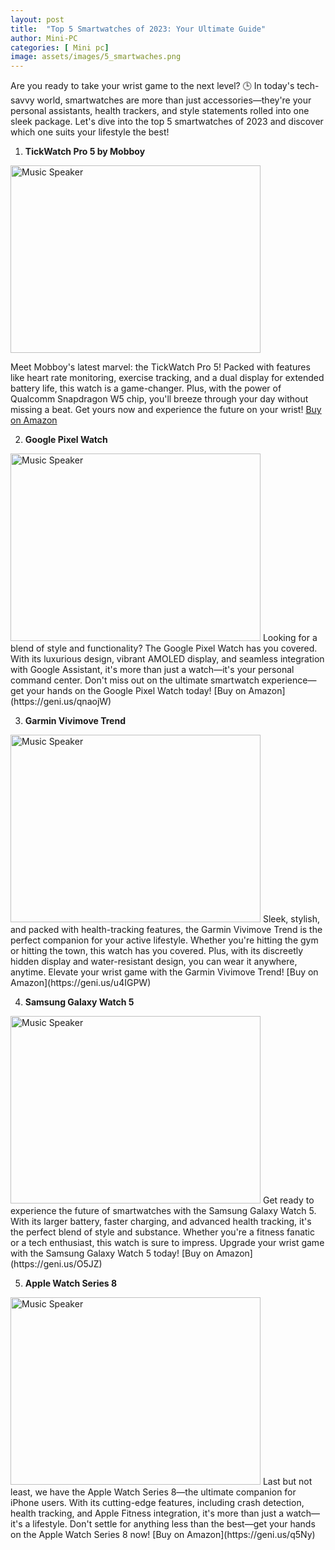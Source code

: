```yaml
---
layout: post
title:  "Top 5 Smartwatches of 2023: Your Ultimate Guide"
author: Mini-PC
categories: [ Mini pc]
image: assets/images/5_smartwaches.png
---
```


Are you ready to take your wrist game to the next level? 🕒 In today's tech-savvy world, smartwatches are more than just accessories—they're your personal assistants, health trackers, and style statements rolled into one sleek package. Let's dive into the top 5 smartwatches of 2023 and discover which one suits your lifestyle the best!

1. **TickWatch Pro 5 by Mobboy**
<img src="https://m.media-amazon.com/images/I/71mTOO-TKUL._AC_SL1500_.jpg" alt="Music Speaker" width="400" height="300">

Meet Mobboy's latest marvel: the TickWatch Pro 5! Packed with features like heart rate monitoring, exercise tracking, and a dual display for extended battery life, this watch is a game-changer. Plus, with the power of Qualcomm Snapdragon W5 chip, you'll breeze through your day without missing a beat. Get yours now and experience the future on your wrist! [Buy on Amazon](https://geni.us/F7G5F)

2. **Google Pixel Watch**
<img src="https://m.media-amazon.com/images/I/61GWeXVQSdL._AC_SL1500_.jpg" alt="Music Speaker" width="400" height="300">
Looking for a blend of style and functionality? The Google Pixel Watch has you covered. With its luxurious design, vibrant AMOLED display, and seamless integration with Google Assistant, it's more than just a watch—it's your personal command center. Don't miss out on the ultimate smartwatch experience—get your hands on the Google Pixel Watch today! [Buy on Amazon](https://geni.us/qnaojW)

3. **Garmin Vivimove Trend**
<img src="https://m.media-amazon.com/images/I/71n64t5PDcL._AC_SL1500_.jpg" alt="Music Speaker" width="400" height="300">
Sleek, stylish, and packed with health-tracking features, the Garmin Vivimove Trend is the perfect companion for your active lifestyle. Whether you're hitting the gym or hitting the town, this watch has you covered. Plus, with its discreetly hidden display and water-resistant design, you can wear it anywhere, anytime. Elevate your wrist game with the Garmin Vivimove Trend! [Buy on Amazon](https://geni.us/u4IGPW)

4. **Samsung Galaxy Watch 5**
<img src="https://m.media-amazon.com/images/I/61zBT+q6ZUL._AC_SL1500_.jpg" alt="Music Speaker" width="400" height="300">
Get ready to experience the future of smartwatches with the Samsung Galaxy Watch 5. With its larger battery, faster charging, and advanced health tracking, it's the perfect blend of style and substance. Whether you're a fitness fanatic or a tech enthusiast, this watch is sure to impress. Upgrade your wrist game with the Samsung Galaxy Watch 5 today! [Buy on Amazon](https://geni.us/O5JZ)

5. **Apple Watch Series 8**
<img src="https://m.media-amazon.com/images/I/61WjWNrQqQL._AC_SL1500_.jpg" alt="Music Speaker" width="400" height="300">
Last but not least, we have the Apple Watch Series 8—the ultimate companion for iPhone users. With its cutting-edge features, including crash detection, health tracking, and Apple Fitness integration, it's more than just a watch—it's a lifestyle. Don't settle for anything less than the best—get your hands on the Apple Watch Series 8 now! [Buy on Amazon](https://geni.us/q5Ny)
